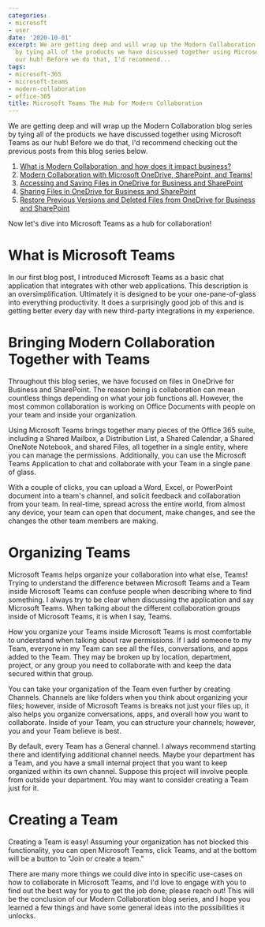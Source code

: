```yaml
---
categories:
- microsoft
- user
date: '2020-10-01'
excerpt: We are getting deep and will wrap up the Modern Collaboration blog series
  by tying all of the products we have discussed together using Microsoft Teams as
  our hub! Before we do that, I'd recommend...
tags:
- microsoft-365
- microsoft-teams
- modern-collaboration
- office-365
title: Microsoft Teams The Hub for Modern Collaboration
---
```


We are getting deep and will wrap up the Modern Collaboration blog series by tying all of the products we have discussed together using Microsoft Teams as our hub! Before we do that, I'd recommend checking out the previous posts from this blog series below.

1. [What is Modern Collaboration, and how does it impact business?](https://mattblogsit.com/microsoft/what-is-modern-collaboration-and-how-does-it-impact-business)
2. [Modern Collaboration with Microsoft OneDrive, SharePoint, and Teams!](https://mattblogsit.com/microsoft/modern-collaboration-with-microsoft-onedrive-sharepoint-and-teams)
3. [Accessing and Saving Files in OneDrive for Business and SharePoint](https://mattblogsit.com/microsoft/modern-collaboration-accessing-and-saving-files-in-onedrive-for-business-and-sharepoint)
4. [Sharing Files in OneDrive for Business and SharePoint](https://mattblogsit.com/microsoft/modern-collaboration-sharing-files-in-onedrive-for-business-and-sharepoint)
5. [Restore Previous Versions and Deleted Files from OneDrive for Business and SharePoint](https://mattblogsit.com/microsoft/restore-previous-versions-and-deleted-files-from-onedrive-for-business-and-sharepoint)

Now let's dive into Microsoft Teams as a hub for collaboration!

# What is Microsoft Teams

In our first blog post, I introduced Microsoft Teams as a basic chat application that integrates with other web applications. This description is an oversimplification. Ultimately it is designed to be your one-pane-of-glass into everything productivity. It does a surprisingly good job of this and is getting better every day with new third-party integrations in my experience. 

# Bringing Modern Collaboration Together with Teams

Throughout this blog series, we have focused on files in OneDrive for Business and SharePoint. The reason being is collaboration can mean countless things depending on what your job functions all. However, the most common collaboration is working on Office Documents with people on your team and inside your organization. 

Using Microsoft Teams brings together many pieces of the Office 365 suite, including a Shared Mailbox, a Distribution List, a Shared Calendar, a Shared OneNote Notebook, and shared Files, all together in a single entity, where you can manage the permissions. Additionally, you can use the Microsoft Teams Application to chat and collaborate with your Team in a single pane of glass.

With a couple of clicks, you can upload a Word, Excel, or PowerPoint document into a team's channel, and solicit feedback and collaboration from your team. In real-time, spread across the entire world, from almost any device, your team can open that document, make changes, and see the changes the other team members are making.

# Organizing Teams

Microsoft Teams helps organize your collaboration into what else, Teams! Trying to understand the difference between Microsoft Teams and a Team inside Microsoft Teams can confuse people when describing where to find something. I always try to be clear when discussing the application and say Microsoft Teams. When talking about the different collaboration groups inside of Microsoft Teams, it is when I say, Teams.

How you organize your Teams inside Microsoft Teams is most comfortable to understand when talking about raw permissions. If I add someone to my Team, everyone in my Team can see all the files, conversations, and apps added to the Team. They may be broken up by location, department, project, or any group you need to collaborate with and keep the data secured within that group.

You can take your organization of the Team even further by creating Channels. Channels are like folders when you think about organizing your files; however, inside of Microsoft Teams is breaks not just your files up, it also helps you organize conversations, apps, and overall how you want to collaborate. Inside of your Team, you can structure your channels; however, you and your Team believe is best.

By default, every Team has a General channel. I always recommend starting there and identifying additional channel needs. Maybe your department has a Team, and you have a small internal project that you want to keep organized within its own channel. Suppose this project will involve people from outside your department. You may want to consider creating a Team just for it.

# Creating a Team

Creating a Team is easy! Assuming your organization has not blocked this functionality, you can open Microsoft Teams, click Teams, and at the bottom will be a button to "Join or create a team."

There are many more things we could dive into in specific use-cases on how to collaborate in Microsoft Teams, and I'd love to engage with you to find out the best way for you to get the job done; please reach out! This will be the conclusion of our Modern Collaboration blog series, and I hope you learned a few things and have some general ideas into the possibilities it unlocks.